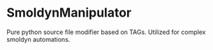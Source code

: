 # SmoldynManipulator
Pure python source file modifier based on TAGs. Utilized for complex smoldyn automations.
